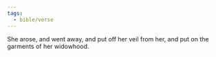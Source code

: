 ```yaml
---
tags:
  - bible/verse
---
```

She arose, and went away, and put off her veil from her, and put on the garments of her widowhood.
